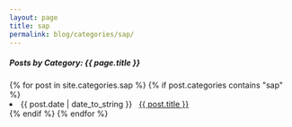 ```yaml
---
layout: page
title: sap
permalink: blog/categories/sap/
---
```


<h5>Posts by Category: {{ page.title }}</h5>

<div class="card">
  {% for post in site.categories.sap %}
    {% if post.categories contains "sap" %}
      <li class="category-posts">
        <span>{{ post.date | date_to_string }}</span>
        &nbsp;
        <a href="{{ post.url }}">{{ post.title }}</a>
      </li>
    {% endif %}
  {% endfor %}
</div>
